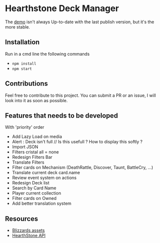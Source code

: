 Hearthstone Deck Manager
========================

The [demo](http://hearthstone.qsomazzi.fr) isn't always Up-to-date with the last publish version, but it's the more stable. 

Installation
------------

Run in a cmd line the following commands
- `npm install`
- `npm start`

Contributions
-------------

Feel free to contribute to this project. You can submit a PR or an issue, I will look into it as soon as possible.


Features that needs to be developed
-----------------------------------

With 'priority' order

- Add Lazy Load on media
- Alert : Deck isn't full // Is this usefull ? How to display this softly ? 
- Import JSON
- Filters cristal all = none
- Redesign Filters Bar
- Translate Filters
- Filter cards on Mechanism (DeathRattle, Discover, Taunt, BattleCry, ...)
- Translate current deck card.name
- Review event system on actions
- Redesign Deck list
- Search by Card Name
- Player current collection
- Filter cards on Owned
- Add better translation system



Resources
---------

- [Blizzards assets](http://blizzard.gamespress.com)
- [HearthStone API](https://market.mashape.com/omgvamp/hearthstone)
